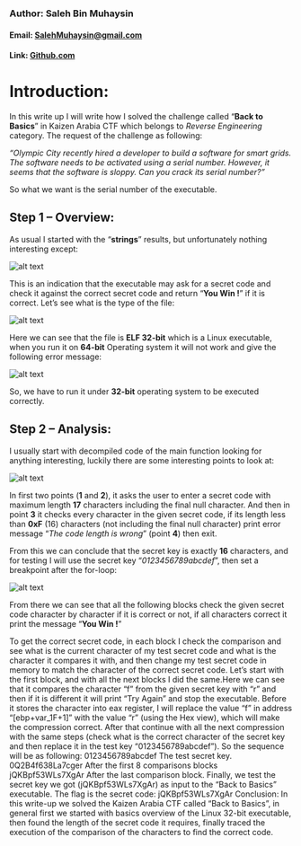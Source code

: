 ### Author: Saleh Bin Muhaysin
#### Email: [SalehMuhaysin@gmail.com](SalehMuhaysin@gmail.com)
#### Link: [Github.com](https://github.com/salehmuhaysin)

# Introduction:

In this write up I will write how I solved the challenge called “**Back to Basics**” in Kaizen Arabia
CTF which belongs to _Reverse Engineering_ category. The request of the challenge as following:

*“Olympic City recently hired a developer to build a software for smart grids. The software needs
to be activated using a serial number. However, it seems that the software is sloppy. Can you crack
its serial number?”*

So what we want is the serial number of the executable.


## Step 1 – Overview:

As usual I started with the “**strings**” results, but unfortunately nothing interesting except:

![alt text](https://image.ibb.co/nE3TSH/1.png)

This is an indication that the executable may ask for a secret code and check it against the correct
secret code and return “**You Win !**” if it is correct. Let’s see what is the type of the file:

![alt text](https://preview.ibb.co/ezSYux/2.png)

Here we can see that the file is **ELF 32-bit** which is a Linux executable, when you run it on **64-bit**
Operating system it will not work and give the following error message:

![alt text](https://preview.ibb.co/kZWF7H/3.png)

So, we have to run it under **32-bit** operating system to be executed correctly.



## Step 2 – Analysis:

I usually start with decompiled code of the main function looking for anything interesting, luckily
there are some interesting points to look at:

![alt text](https://image.ibb.co/hNOTSH/5.png)

In first two points (**1** and **2**), it asks the user to enter a secret code with maximum length **17**
characters including the final null character. And then in point **3** it checks every character in the
given secret code, if its length less than **0xF** (16) characters (not including the final null character) print error
message “_The code length is wrong_” (point **4**) then exit.

From this we can conclude that the secret key is exactly **16** characters, and for testing I will use
the secret key “_0123456789abcdef_”, then set a breakpoint after the for-loop:

![alt text](https://preview.ibb.co/jwXcMc/6.png)

From there we can see that all the following blocks check the given secret code character by
character if it is correct or not, if all characters correct it print the message “**You Win !**”



To get the correct secret code, in each block I check the comparison and see what is the current
character of my test secret code and what is the character it compares it with, and then change my
test secret code in memory to match the character of the correct secret code. Let’s start with the
first block, and with all the next blocks I did the same.Here we can see that it compares the character “f” from the given secret key with “r” and then if it
is different it will print “Try Again” and stop the executable. Before it stores the character into
eax register, I will replace the value “f” in address “[ebp+var_1F+1]” with the value “r” (using
the Hex view), which will make the compression correct. After that continue with all the next
compression with the same steps (check what is the correct character of the secret key and then
replace it in the test key “0123456789abcdef”).
So the sequence will be as following:
0123456789abcdef
The test secret key.
0Q2B4f638La7cger
After the first 8 comparisons blocks
jQKBpf53WLs7XgAr
After the last comparison block.
Finally, we test the secret key we got (jQKBpf53WLs7XgAr) as input to the “Back to Basics”
executable.
The flag is the secret code:
jQKBpf53WLs7XgAr
Conclusion:
In this write-up we solved the Kaizen Arabia CTF called “Back to Basics”, in general first we
started with basics overview of the Linux 32-bit executable, then found the length of the secret
code it requires, finally traced the execution of the comparison of the characters to find the correct
code.
